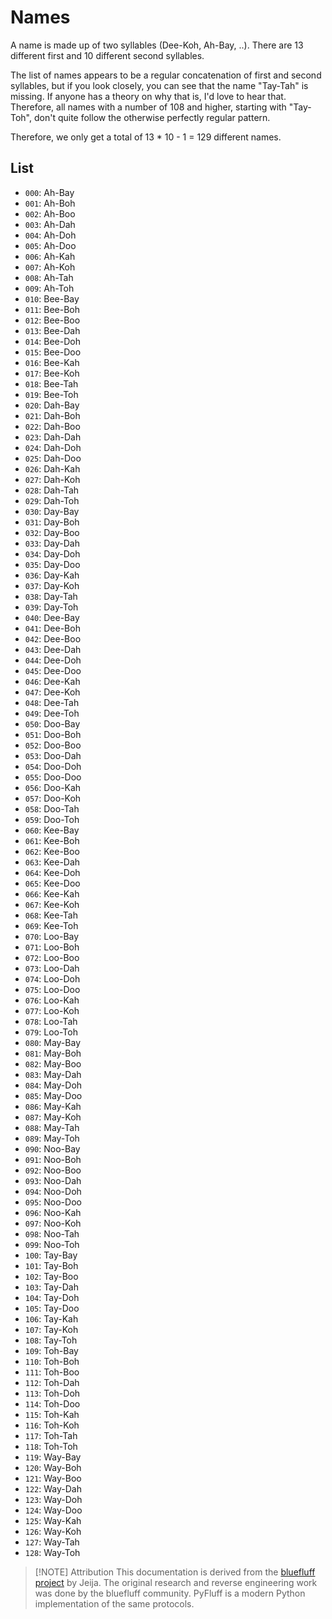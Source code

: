 # Names

A name is made up of two syllables (Dee-Koh, Ah-Bay, ..). There are 13 different first and 10 different second syllables.

The list of names appears to be a regular concatenation of first and second syllables, but if you look closely, you can see that the name "Tay-Tah" is missing. If anyone has a theory on why that is, I'd love to hear that. Therefore, all names with a number of 108 and higher, starting with "Tay-Toh", don't quite follow the otherwise perfectly regular pattern.

Therefore, we only get a total of 13 * 10 - 1 = 129 different names.

## List
* `000`: Ah-Bay
* `001`: Ah-Boh
* `002`: Ah-Boo
* `003`: Ah-Dah
* `004`: Ah-Doh
* `005`: Ah-Doo
* `006`: Ah-Kah
* `007`: Ah-Koh
* `008`: Ah-Tah
* `009`: Ah-Toh
* `010`: Bee-Bay
* `011`: Bee-Boh
* `012`: Bee-Boo
* `013`: Bee-Dah
* `014`: Bee-Doh
* `015`: Bee-Doo
* `016`: Bee-Kah
* `017`: Bee-Koh
* `018`: Bee-Tah
* `019`: Bee-Toh
* `020`: Dah-Bay
* `021`: Dah-Boh
* `022`: Dah-Boo
* `023`: Dah-Dah
* `024`: Dah-Doh
* `025`: Dah-Doo
* `026`: Dah-Kah
* `027`: Dah-Koh
* `028`: Dah-Tah
* `029`: Dah-Toh
* `030`: Day-Bay
* `031`: Day-Boh
* `032`: Day-Boo
* `033`: Day-Dah
* `034`: Day-Doh
* `035`: Day-Doo
* `036`: Day-Kah
* `037`: Day-Koh
* `038`: Day-Tah
* `039`: Day-Toh
* `040`: Dee-Bay
* `041`: Dee-Boh
* `042`: Dee-Boo
* `043`: Dee-Dah
* `044`: Dee-Doh
* `045`: Dee-Doo
* `046`: Dee-Kah
* `047`: Dee-Koh
* `048`: Dee-Tah
* `049`: Dee-Toh
* `050`: Doo-Bay
* `051`: Doo-Boh
* `052`: Doo-Boo
* `053`: Doo-Dah
* `054`: Doo-Doh
* `055`: Doo-Doo
* `056`: Doo-Kah
* `057`: Doo-Koh
* `058`: Doo-Tah
* `059`: Doo-Toh
* `060`: Kee-Bay
* `061`: Kee-Boh
* `062`: Kee-Boo
* `063`: Kee-Dah
* `064`: Kee-Doh
* `065`: Kee-Doo
* `066`: Kee-Kah
* `067`: Kee-Koh
* `068`: Kee-Tah
* `069`: Kee-Toh
* `070`: Loo-Bay
* `071`: Loo-Boh
* `072`: Loo-Boo
* `073`: Loo-Dah
* `074`: Loo-Doh
* `075`: Loo-Doo
* `076`: Loo-Kah
* `077`: Loo-Koh
* `078`: Loo-Tah
* `079`: Loo-Toh
* `080`: May-Bay
* `081`: May-Boh
* `082`: May-Boo
* `083`: May-Dah
* `084`: May-Doh
* `085`: May-Doo
* `086`: May-Kah
* `087`: May-Koh
* `088`: May-Tah
* `089`: May-Toh
* `090`: Noo-Bay
* `091`: Noo-Boh
* `092`: Noo-Boo
* `093`: Noo-Dah
* `094`: Noo-Doh
* `095`: Noo-Doo
* `096`: Noo-Kah
* `097`: Noo-Koh
* `098`: Noo-Tah
* `099`: Noo-Toh
* `100`: Tay-Bay
* `101`: Tay-Boh
* `102`: Tay-Boo
* `103`: Tay-Dah
* `104`: Tay-Doh
* `105`: Tay-Doo
* `106`: Tay-Kah
* `107`: Tay-Koh
* `108`: Tay-Toh
* `109`: Toh-Bay
* `110`: Toh-Boh
* `111`: Toh-Boo
* `112`: Toh-Dah
* `113`: Toh-Doh
* `114`: Toh-Doo
* `115`: Toh-Kah
* `116`: Toh-Koh
* `117`: Toh-Tah
* `118`: Toh-Toh
* `119`: Way-Bay
* `120`: Way-Boh
* `121`: Way-Boo
* `122`: Way-Dah
* `123`: Way-Doh
* `124`: Way-Doo
* `125`: Way-Kah
* `126`: Way-Koh
* `127`: Way-Tah
* `128`: Way-Toh


> [!NOTE] Attribution
> This documentation is derived from the [bluefluff project](https://github.com/Jeija/bluefluff) by Jeija. The original research and reverse engineering work was done by the bluefluff community. PyFluff is a modern Python implementation of the same protocols.